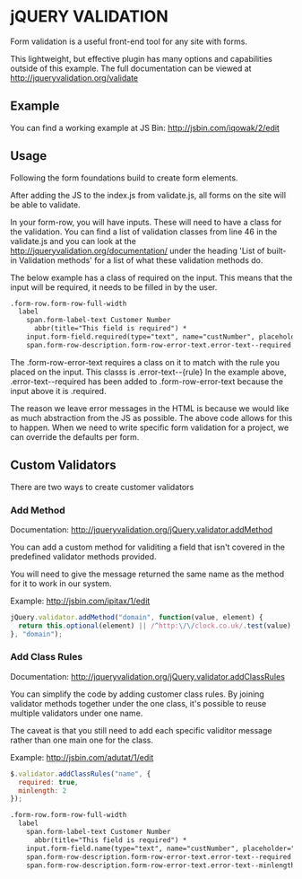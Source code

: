 # jQUERY VALIDATION

Form validation is a useful front-end tool for any site with forms.

This lightweight, but effective plugin has many options and capabilities outside
of this example. The full documentation can be viewed at http://jqueryvalidation.org/validate

## Example
You can find a working example at JS Bin: http://jsbin.com/iqowak/2/edit

## Usage
Following the form foundations build to create form elements.

After adding the JS to the index.js from validate.js, all forms on the site will be able to validate.

In your form-row, you will have inputs. These will need to have a class for the validation. You
can find a list of validation classes from line 46 in the validate.js and you can look at the http://jqueryvalidation.org/documentation/
under the heading 'List of built-in Validation methods' for a list of what these validation methods do.

The below example has a class of required on the input. This means that the input will be required, it needs to be filled in by the user.

```html
.form-row.form-row-full-width
  label
    span.form-label-text Customer Number
      abbr(title="This field is required") *
    input.form-field.required(type="text", name="custNumber", placeholder="Enter customer number")
    span.form-row-description.form-row-error-text.error-text--required This field is required
```

The .form-row-error-text requires a class on it to match with the rule you placed on the input. This classs is .error-text--{rule}
In the example above, .error-text--required has been added to .form-row-error-text because the input above it is .required.

The reason we leave error messages in the HTML is because we would like as much abstraction from the JS as possible. The above code allows for this
to happen. When we need to write specific form validation for a project, we can override the defaults per form.

## Custom Validators
There are two ways to create customer validators

### Add Method
Documentation: http://jqueryvalidation.org/jQuery.validator.addMethod

You can add a custom method for validiting a field that isn't covered in the predefined validator methods provided.

You will need to give the message returned the same name as the method for it to work in our system.

Example: http://jsbin.com/ipitax/1/edit

```js
jQuery.validator.addMethod("domain", function(value, element) {
  return this.optional(element) || /^http:\/\/clock.co.uk/.test(value);
}, "domain");
```

### Add Class Rules
Documentation: http://jqueryvalidation.org/jQuery.validator.addClassRules

You can simplify the code by adding customer class rules. By joining validator methods together under the one class, it's possible to reuse multiple validators under one name.

The caveat is that you still need to add each specific validitor message rather than one main one for the class.

Example: http://jsbin.com/adutat/1/edit

```js
$.validator.addClassRules("name", {
  required: true,
  minlength: 2
});
```

```html
.form-row.form-row-full-width
  label
    span.form-label-text Customer Number
      abbr(title="This field is required") *
    input.form-field.name(type="text", name="custNumber", placeholder="Enter customer number")
    span.form-row-description.form-row-error-text.error-text--required This field is required
    span.form-row-description.form-row-error-text.error-text--minlength This field needs to be more than 2 characters
```